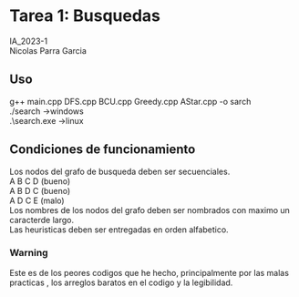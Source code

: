 # Tarea 1: Busquedas
IA_2023-1\
Nicolas Parra Garcia

## Uso
g++ main.cpp DFS.cpp BCU.cpp Greedy.cpp AStar.cpp -o sarch\
./search        ->windows\
.\search.exe    ->linux


## Condiciones de funcionamiento 
Los nodos del grafo de busqueda deben ser secuenciales.\
    A B C D  (bueno)\
    A B D C  (bueno)\
    A D C E  (malo)\
Los nombres de los nodos del grafo deben ser nombrados con maximo un caracterde largo.\
Las heuristicas deben ser entregadas en orden alfabetico.

### Warning
Este es de los peores codigos que he hecho, principalmente por las malas practicas , los arreglos baratos en el codigo y la legibilidad.